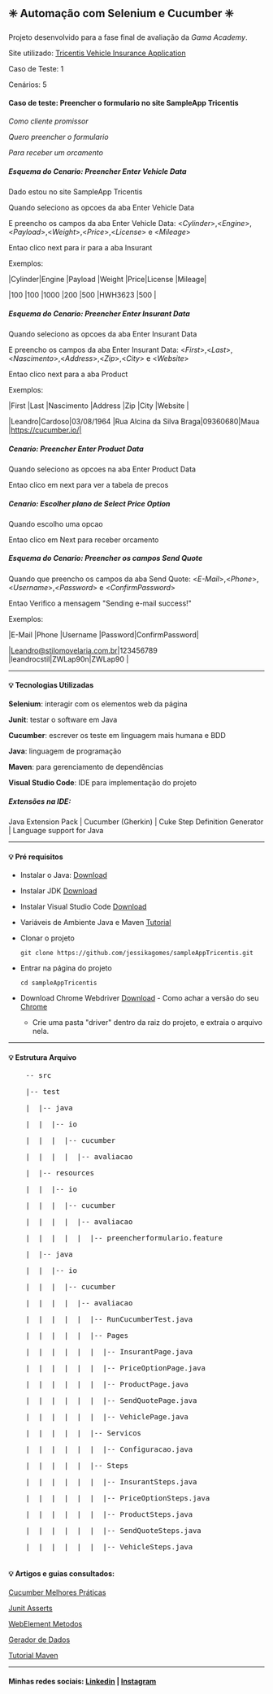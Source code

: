 ## :eight_spoked_asterisk:  ​Automação com Selenium e Cucumber  :eight_spoked_asterisk:

Projeto desenvolvido para a fase final de avaliação da *Gama Academy*. 

Site utilizado: [Tricentis Vehicle Insurance Application](http://sampleapp.tricentis.com/101/app.php)

Caso de Teste: 1

Cenários: 5

#### Caso de teste: Preencher o formulario no site SampleApp Tricentis

*Como cliente promissor*

*Quero preencher o formulario*

*Para receber um orcamento*

##### Esquema do Cenario: Preencher Enter Vehicle Data

Dado estou no site SampleApp Tricentis

Quando seleciono as opcoes da aba Enter Vehicle Data

E preencho os campos da aba Enter Vehicle Data: <*Cylinder*>,<*Engine*>,<*Payload*>,<*Weight*>,<*Price*>,<*License*> e <*Mileage*>

Entao clico next para ir para a aba Insurant

Exemplos:

   |Cylinder|Engine   |Payload  |Weight   |Price|License |Mileage|

   |100     |100      |1000     |200      |500  |HWH3623 |500    |

##### Esquema do Cenario: Preencher Enter Insurant Data

Quando seleciono as opcoes da aba Enter Insurant Data

E preencho os campos da aba Enter Insurant Data: <*First*>,<*Last*>,<*Nascimento*>,<*Address*>,<*Zip*>,<*City*> e <*Website*>

Entao clico next para a aba Product 

Exemplos:

   |First  |Last   |Nascimento |Address                  |Zip     |City   |Website             |

   |Leandro|Cardoso|03/08/1964 |Rua Alcina da Silva Braga|09360680|Maua   |https://cucumber.io/|

##### Cenario: Preencher Enter Product Data

Quando seleciono as opcoes na aba Enter Product Data

Entao clico em next para ver a tabela de precos

##### Cenario: Escolher plano de Select Price Option

Quando escolho uma opcao 

Entao clico em Next para receber orcamento

##### Esquema do Cenario: Preencher os campos Send Quote

Quando que preencho os campos da aba Send Quote: <*E-Mail*>,<*Phone*>,<*Username*>,<*Password*> e <*ConfirmPassword*>

 Entao Verifico a mensagem "Sending e-mail success!"

 Exemplos:

   |E-Mail                       |Phone        |Username    |Password|ConfirmPassword|

   |Leandro@stilomovelaria.com.br|123456789    |leandrocstil|ZWLap90n|ZWLap90        |

------

#### :bulb: Tecnologias Utilizadas

**Selenium**: interagir com os elementos web da página

**Junit**: testar o software em Java

**Cucumber**: escrever os teste em linguagem mais humana e BDD

**Java**: linguagem de programação

**Maven**: para gerenciamento de dependências

**Visual Studio Code**: IDE para implementação do projeto

##### Extensões na IDE:

Java Extension Pack | Cucumber (Gherkin) | Cuke Step Definition Generator | Language support for Java

------

#### :bulb: Pré requisitos

- Instalar o Java: [Download](https://www.java.com/pt-BR/download/ie_manual.jsp?locale=pt_BR)

- Instalar JDK [Download]( https://www.oracle.com/br/java/technologies/javase/javase-jdk8-downloads.html)

- Instalar Visual Studio Code [Download](https://code.visualstudio.com/download)

- Variáveis de Ambiente Java e Maven [Tutorial](https://www.linkedin.com/pulse/como-configurar-meu-ambiente-para-criar-aplica%C3%A7%C3%B5es-java-monteiro/?articleId=6661590243470266369)

- Clonar o projeto

  ```
  git clone https://github.com/jessikagomes/sampleAppTricentis.git
  ```

- Entrar na página do projeto

  ```
  cd sampleAppTricentis
  ```

- Download Chrome Webdriver [Download](https://chromedriver.chromium.org/downloads) - Como achar a versão do seu [Chrome](https://support.google.com/chrome/answer/95414?co=GENIE.Platform%3DDesktop&hl=pt-BR#zippy=%2Cprocurar-atualiza%C3%A7%C3%B5es-e-ver-a-vers%C3%A3o-atual-do-navegador)

  - Crie uma pasta "driver" dentro da raiz do projeto, e extraia o arquivo nela.

------

#### :bulb: Estrutura Arquivo

<pre>
    -- src

    |-- test
    
    |  |-- java
    
    |  |  |-- io
    
    |  |  |  |-- cucumber
    
    |  |  |  |  |-- avaliacao
    
    |  |-- resources
    
    |  |  |-- io
    
    |  |  |  |-- cucumber
    
    |  |  |  |  |-- avaliacao
    
    |  |  |  |  |  |-- preencherformulario.feature
      
    |  |-- java
    
    |  |  |-- io
    
    |  |  |  |-- cucumber
    
    |  |  |  |  |-- avaliacao
    
    |  |  |  |  |  |-- RunCucumberTest.java
    
    |  |  |  |  |  |-- Pages
    
    |  |  |  |  |  |  |-- InsurantPage.java
    
    |  |  |  |  |  |  |-- PriceOptionPage.java
    
    |  |  |  |  |  |  |-- ProductPage.java
    
    |  |  |  |  |  |  |-- SendQuotePage.java
    
    |  |  |  |  |  |  |-- VehiclePage.java
    
    |  |  |  |  |  |-- Servicos
    
    |  |  |  |  |  |  |-- Configuracao.java
    
    |  |  |  |  |  |-- Steps
    
    |  |  |  |  |  |  |-- InsurantSteps.java
    
    |  |  |  |  |  |  |-- PriceOptionSteps.java
    
    |  |  |  |  |  |  |-- ProductSteps.java
    
    |  |  |  |  |  |  |-- SendQuoteSteps.java
    
    |  |  |  |  |  |  |-- VehicleSteps.java

</pre>

#### :bulb: ​Artigos e guias consultados: 

[Cucumber Melhores Práticas](https://cucumber.io/docs/cucumber/)

[Junit Asserts ](https://junit.org/junit5/docs/current/user-guide/)

[WebElement Metodos](https://www.selenium.dev/selenium/docs/api/java/org/openqa/selenium/WebElement.html)

[Gerador de Dados](https://www.4devs.com.br/gerador_de_pessoas)

[Tutorial Maven](https://www.devmedia.com.br/introducao-ao-maven/25128)

------

#### **Minhas redes sociais**: [Linkedin](https://www.linkedin.com/in/kerollainy-gomes/) | [Instagram](https://www.instagram.com/kelorainy/)